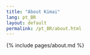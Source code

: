 ```yaml
---
title: "About Kimai"
lang: pt_BR
layout: default
permalink: /pt_BR/about.html
---
```


{% include pages/about.md %}
